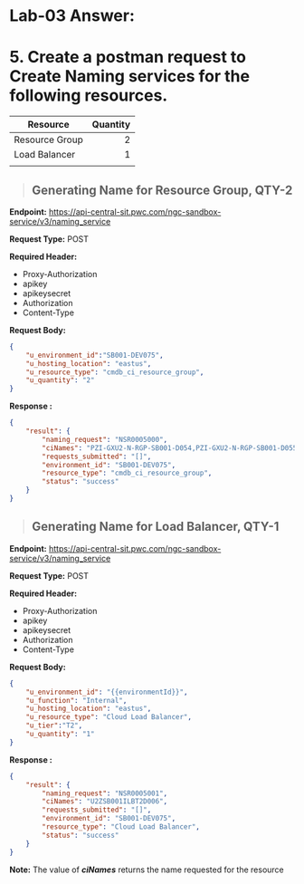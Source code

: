 # Lab-03 Answer:
#  5. Create a postman request to Create Naming services for the following resources.

| Resource | Quantity |
|-------|-------:|
|Resource Group|2|
|Load Balancer|1|
|||

> ## **Generating Name for Resource Group, QTY-2**

**Endpoint:** https://api-central-sit.pwc.com/ngc-sandbox-service/v3/naming_service

**Request Type:** POST
 
**Required Header:**
- Proxy-Authorization
- apikey
- apikeysecret
- Authorization
- Content-Type

**Request Body:**
```json
{
    "u_environment_id":"SB001-DEV075",
    "u_hosting_location": "eastus",
    "u_resource_type": "cmdb_ci_resource_group",
    "u_quantity": "2"
}
```
**Response :**
```json
{
    "result": {
        "naming_request": "NSR0005000",
        "ciNames": "PZI-GXU2-N-RGP-SB001-D054,PZI-GXU2-N-RGP-SB001-D055",
        "requests_submitted": "[]",
        "environment_id": "SB001-DEV075",
        "resource_type": "cmdb_ci_resource_group",
        "status": "success"
    }
}
```

> ## **Generating Name for Load Balancer, QTY-1**

**Endpoint:** https://api-central-sit.pwc.com/ngc-sandbox-service/v3/naming_service

**Request Type:** POST
 
**Required Header:**
- Proxy-Authorization
- apikey
- apikeysecret
- Authorization
- Content-Type

**Request Body:**
```json
{
    "u_environment_id": "{{environmentId}}",
    "u_function": "Internal",
    "u_hosting_location": "eastus",
    "u_resource_type": "Cloud Load Balancer",
    "u_tier":"T2",
    "u_quantity": "1"
}

```
**Response :**
```json
{
    "result": {
        "naming_request": "NSR0005001",
        "ciNames": "U2ZSB001ILBT2D006",
        "requests_submitted": "[]",
        "environment_id": "SB001-DEV075",
        "resource_type": "Cloud Load Balancer",
        "status": "success"
    }
}
```
**Note:** The value of ***ciNames*** returns the name requested for the resource


